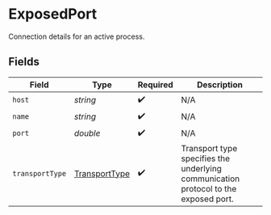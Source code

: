# ExposedPort

Connection details for an active process.


## Fields

| Field                                                                               | Type                                                                                | Required                                                                            | Description                                                                         |
| ----------------------------------------------------------------------------------- | ----------------------------------------------------------------------------------- | ----------------------------------------------------------------------------------- | ----------------------------------------------------------------------------------- |
| `host`                                                                              | *string*                                                                            | :heavy_check_mark:                                                                  | N/A                                                                                 |
| `name`                                                                              | *string*                                                                            | :heavy_check_mark:                                                                  | N/A                                                                                 |
| `port`                                                                              | *double*                                                                            | :heavy_check_mark:                                                                  | N/A                                                                                 |
| `transportType`                                                                     | [TransportType](../../models/shared/TransportType.md)                               | :heavy_check_mark:                                                                  | Transport type specifies the underlying communication protocol to the exposed port. |
